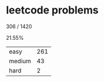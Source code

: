 # leetcode problems

306 / 1420

21.55%

|        |     |
| ------ | --- |
| easy   | 261  |
| medium | 43   |
| hard   | 2   |

